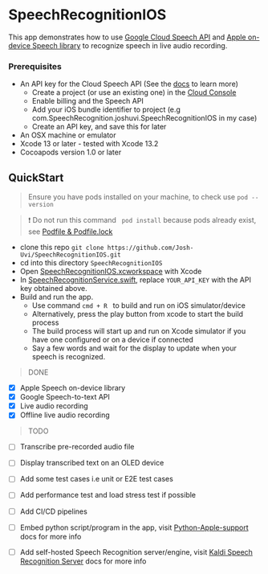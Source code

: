 # SpeechRecognitionIOS

This app demonstrates how to use [Google Cloud Speech API](https://cloud.google.com/speech-to-text) and [Apple on-device Speech library](https://developer.apple.com/documentation/speech) to recognize speech in live audio recording.

### Prerequisites
  - An API key for the Cloud Speech API (See the [docs](https://cloud.google.com/vision/docs/quickstart) to learn more)
    - Create a project (or use an existing one) in the [Cloud Console](https://console.cloud.google.com/getting-started)
    - Enable billing and the Speech API
    - Add your iOS bundle identifier to project (e.g com.SpeechRecognition.joshuvi.SpeechRecognitionIOS in my case)
    - Create an API key, and save this for later
  - An OSX machine or emulator
  - Xcode 13 or later - tested with Xcode 13.2
  - Cocoapods version 1.0 or later

## QuickStart
> Ensure you have pods installed on your machine, to check use ` pod --version `

> :exclamation: Do not run this command ` pod install` because pods already exist, see [Podfile & Podfile.lock](https://github.com/Josh-Uvi/SpeechRecognitionIOS/blob/main/SpeechRecognitionIOS/Podfile.lock)
 - clone this repo
```git clone https://github.com/Josh-Uvi/SpeechRecognitionIOS.git ```
 -  cd into this directory `SpeechRecognitionIOS`
 - Open [SpeechRecognitionIOS.xcworkspace](https://github.com/Josh-Uvi/SpeechRecognitionIOS/tree/main/SpeechRecognitionIOS/SpeechRecognitionIOS.xcworkspace) with Xcode
 - In [SpeechRecognitionService.swift](https://github.com/JoshUvi/SpeechRecognitionIOS/blob/main/SpeechRecognitionIOS/SpeechRecognitionIOS/SpeechRecognitionService.swift), replace `YOUR_API_KEY` with the API key obtained above.
 - Build and run the app.
    - Use command `cmd + R ` to build and run on iOS simulator/device 
    - Alternatively, press the play button from xcode to start the build process
    - The build process will start up and run on Xcode simulator if you have one configured or on a device if connected
    - Say a few words and wait for the display to update when your speech is recognized.

> DONE
  - [x] Apple Speech on-device library
  - [x] Google Speech-to-text API
  - [x] Live audio recording
  - [x] Offline live audio recording

> TODO
  - [ ] Transcribe pre-recorded audio file
  - [ ] Display transcribed text on an OLED device
  - [ ] Add some test cases i.e unit or E2E test cases
  - [ ] Add performance test and load stress test if possible
  - [ ] Add CI/CD pipelines
  - [ ] Embed python script/program in the app, visit [Python-Apple-support](https://github.com/beeware/Python-Apple-support) docs for more info
  - [ ] Add self-hosted Speech Recognition server/engine, visit [Kaldi Speech Recognition Server](https://github.com/alumae/kaldi-gstreamer-server) docs for more info
 
